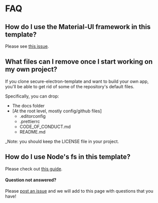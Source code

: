 # FAQ

## How do I use the Material-UI framework in this template?
Please see [this issue](https://github.com/reZach/secure-electron-template/issues/14).

## What files can I remove once I start working on my own project?
If you clone secure-electron-template and want to build your own app, you'll be able to get rid of some of the repository's default files.

Specifically, you can drop:
* The docs folder
* [At the root level, mostly config/github files]
    * .editorconfig
    * .prettierrc
    * CODE_OF_CONDUCT.md
    * README.md

_Note: you should keep the LICENSE file in your project.

## How do I use Node's fs in this template?
Please check out [this guide](https://github.com/reZach/secure-electron-template/blob/master/docs/newtoelectron.md).

#### Question not answered?
Please [post an issue](https://github.com/reZach/secure-electron-template/issues/new) and we will add to this page with questions that you have!